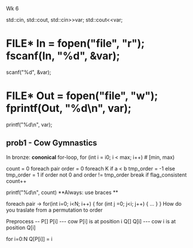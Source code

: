 Wk 6

std::cin, std::cout, std::cin>>var; std::cout<<var;

# FILE* In = fopen("file", "r"); fscanf(In, "%d", &var);

scanf("%d", &var);

# FILE* Out = fopen("file", "w"); fprintf(Out, "%d\n", var);

printf("%d\n", var);

## prob1 - Cow Gymnastics

In bronze: **cononical** for-loop, for (int i = i0; i < max; i++)  # [min, max)

count = 0
foreach pair
    order = 0
    foreach K
        if a < b
            tmp_order = -1
        else 
            tmp_order = 1
        if order not 0 and order != tmp_order
            break
     if flag_consistent
        count++
        
 printf("%d\n", count)       **Always: use braces **
 
 foreach pair ->   for(int i=0; i<N; i++) {
                       for (int j =0; j<i; j++) {
                           ...
                       }
                   }
 How do you traslate from a permutation to order          
 
 Preprocess --
 P[]  P[i] --- cow P[i] is at position i
 Q[]  Q[i] --- cow i is at position Q[i]
 
 for i=0:N
     Q[P[i]] = i
     
     
